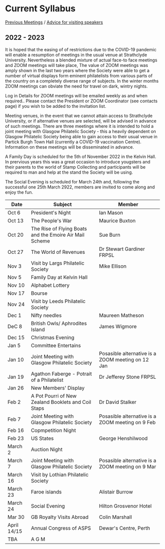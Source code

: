 # Current Syllabus

[Previous Meetings](./previous-meetings) / [Advice for visiting speakers](./advice-for-visiting-speakers)

## 2022 - 2023
It is hoped that the easing of of restrictions due to the COVID-19 pandemic will enable a resumption of meetings in the usual venue at Strathclyde University. Nevertheless a blended mixture of actual face-to face meetings and ZOOM meetings will take place, The value of ZOOM meetings was amply shown in the last two years where the Society were able to get a number of virtual displays form eminent philatelists from various parts of the country on a completely diverse range of subjects. In the winter months ZOOM meetings can obviate the need for travel on dark, wintry nights.

Log in Details for ZOOM meetings will be emailed weekly as and when required.. Please contact the President or ZOOM Coordinator (see contacts page) if you wish to be added to the invitation list.

Meeting venues, in the event that we cannot attain access to Strathclyde University, or if alternative venues are selected, will be advised in advance of such meetings. There are three meetings where it is intended to hold a joint meeting with Glasgow Philatelic Society - this a heavily dependent on Glasgow Philatelic Society being able to gain access to their usual venue in Partick Burgh Town Hall (currently a COVID-19 vaccination Centre). Information on these meetings will be disseminated in advance.

A Family Day is scheduled for the 5th of November 2022 in the Kelvin Hall. In prervious years this was a great occasion to introduce yougsters and their parents to the world of Stamp Collecting and participants will be required to man and help at the stand the Society will be using.

The Social Evening is scheduled for March 24th and, following the successful one 25th March 2922, members are invited to come along and enjoy the fun.

Date  | Subject | Member
----- | ------- | ------
Oct 6  | President's Night | Ian Mason
Oct 13 | The People's War | Maurice Buxton
Oct 20 | The Rise of Flying Boats and the Emoire Air Mail Scheme | Sue Burn
Oct 27 | The World of Revenues | Dr Stewart Gardiner FRPSL
Nov 3  | Visit by Largs Philatelic Society | Mike Ellison 
Nov 5  | Family Day at Kelvin Hall
Nov 10 | Alphabet Lottery 
Nov 17 | Bourse
Nov 24 | Visit by Leeds Philatelic Society 
Dec 1  | Nifty needles | Maureen Matheson
DeC 8  | British Owls/ Aphrodites Island | James Wigmore
Dec 15 | Christmas Evening
Jan 5  | Committee Entertains 
Jan 10 | Joint Meeting with Glasgow Philatelic Society | Posasible alternative is a ZOOM meeting on 12 Jan
Jan 19 | Agathon Faberge - Potrait of a Philatelist| Dr Jefferey Stone FRPSL
Jan 26 | New Members' Display
Feb 2  | A Pot Pourri of New Zealand Booklets and Coil Staps | Dr David Stalker
Feb 7  | Joint Meeting with Glasgow Philatelic Society | Posasible alternative is a ZOOM meeting on 9 Feb
Feb 16 | Copmpetition Night
Feb 23 | US States | George Henshilwood
March 2  | Auction Night
March 7  | Joint Meeting with Glasgow Philatelic Society | Posasible alternative is a ZOOM meeting on 9 Mar
March 16 | Visit by Lothian Philatelic Society
March 23 | Faroe islands | Alistair Burrow
March 24 | Social Evening | Hilton Grosvenor Hotel
Mar 30 | GB Royalty Visits Abroad | Colin Marshall
April 14/15 | Annual Congress of ASPS | Dewar's Centre, Perth
TBA    | A G M
